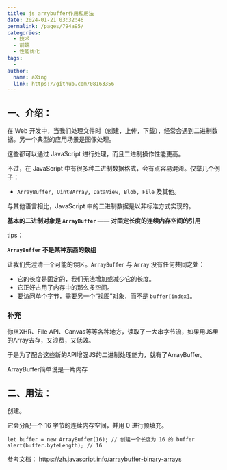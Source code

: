 ```yaml
---
title: js arrybuffer作用和用法
date: 2024-01-21 03:32:46
permalink: /pages/794a95/
categories:
  - 技术
  - 前端
  - 性能优化
tags:
  - 
author: 
  name: aXing
  link: https://github.com/08163356
---
```

## 一、介绍：

在 Web 开发中，当我们处理文件时（创建，上传，下载），经常会遇到二进制数据。另一个典型的应用场景是图像处理。

这些都可以通过 JavaScript 进行处理，而且二进制操作性能更高。

不过，在 JavaScript 中有很多种二进制数据格式，会有点容易混淆。仅举几个例子：

- `ArrayBuffer`，`Uint8Array`，`DataView`，`Blob`，`File` 及其他。

与其他语言相比，JavaScript 中的二进制数据是以非标准方式实现的。

**基本的二进制对象是 `ArrayBuffer` —— 对固定长度的连续内存空间的引用**

tips：

**`ArrayBuffer` 不是某种东西的数组**

让我们先澄清一个可能的误区。`ArrayBuffer` 与 `Array` 没有任何共同之处：

- 它的长度是固定的，我们无法增加或减少它的长度。
- 它正好占用了内存中的那么多空间。
- 要访问单个字节，需要另一个“视图”对象，而不是 `buffer[index]`。

### 补充

你从XHR、File API、Canvas等等各种地方，读取了一大串字节流，如果用JS里的Array去存，又浪费，又低效。

于是为了配合这些新的API增强JS的二进制处理能力，就有了ArrayBuffer。

ArrayBuffer简单说是一片内存

## 二、用法：

创建。

它会分配一个 16 字节的连续内存空间，并用 0 进行预填充。

```
let buffer = new ArrayBuffer(16); // 创建一个长度为 16 的 buffer
alert(buffer.byteLength); // 16
```

参考文档：
https://zh.javascript.info/arraybuffer-binary-arrays